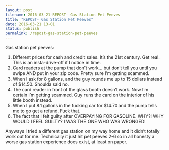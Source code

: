 ```yaml
---
layout: post
filename: 2016-03-21-REPOST- Gas Station Pet Peeves
title: "REPOST- Gas Station Pet Peeves"
date: 2016-03-21 13-01
status: publish
permalink: /repost-gas-station-pet-peeves
---
```

Gas station pet peeves:
<ol>
	<li>Different prices for cash and credit sales. It’s the 21st century. Get real. This is an insta-drive-off if I notice in time.</li>
	<li>Card readers at the pump that don’t work… but don’t tell you until you swipe AND put in your zip code. Pretty sure I’m getting scammed.</li>
	<li>When I ask for 8 gallons, and the guy rounds me up to 15 dollars instead of $14.50. Shoulda said no.</li>
	<li>The card reader in front of the glass booth doesn’t work. Now I’m certain I’m getting scammed. Guy runs the card on the interior of his little booth instead.</li>
	<li>When I put 8.1 gallons in the fucking car for $14.70 and the pump tells me to go get a refund. Fuck that.</li>
	<li>The fact that I felt guilty after OVERPAYING FOR GASOLINE. WHY?! WHY WOULD I FEEL GUILTY? I WAS THE ONE WHO WAS WRONGED!</li>
</ol>
Anyways I tried a different gas station on my way home and it didn’t totally work out for me. Technically it just hit pet peeves 2-6 so in all honesty a worse gas station experience does exist, at least on paper.

&nbsp;